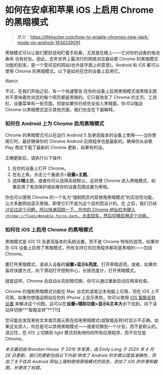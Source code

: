 # 如何在安卓和苹果 iOS 上启用 Chrome 的黑暗模式

> 原文：<https://lifehacker.com/how-to-enable-chromes-new-dark-mode-on-android-1834339091>

黑暗模式可以让我们更舒适地盯着手机看，尤其是在晚上——它对你的设备的电池寿命 也有好处。因此，去年世界上最流行的网络浏览器谷歌 Chrome 的黑暗模式功能的到来，是一个受欢迎的网站(也许是字面上的意思)。Android 和 iOS 都可以使用 Chrome 的黑暗模式。以下是如何在您的设备上启用它。

Watch

不过，在我们开始之前，有一个快速警告:在你的设备上启用黑暗模式或黑暗主题并不意味着你浏览的每个网页都是黑暗的。它只是改变了 Chrome 的主页、工具栏、设置菜单和一些页面。但是如果你已经完全投入黑暗面，你*可以*强迫 Chrome 以黑暗模式显示其他页面，我们也会在下面解释。

### **如何在 Android 上为 Chrome 启用黑暗模式**

Chrome 的黑暗模式可以在运行 Android 5 及更高版本的设备上使用——当你使用它时，最好确保你的 Chrome Android 应用程序也是最新的。确保你从谷歌 Play 商店下载了最新的 Chrome 更新，如果有的话。

正确更新后，请执行以下操作:

1.  在你的设备上打开 Chrome。
2.  在右上角，点击三个垂直点>**设置>主题**。
3.  选择**暗**主题。或者你可以选择系统默认，这将使 Chrome 进入黑暗模式，如果启用了电池保护或如果你的设备范围设置为黑暗。

你也可以使用 Chrome 的一个名为“强制网页内容使用黑暗模式”的实验性功能，让大多数网站显示黑暗，即使它们不是为这个目的而设计的。在 之前，我们已经 [讨论过这个问题，所以快速回顾一下，在你的 Chrome 地址栏中键入`chrome://flags/#enable-force-dark`，点击回车，然后切换启用这个功能。](https://lifehacker.com/how-to-enable-chrome-78s-hidden-dark-mode-and-secure-pa-1839357304)

### **如何在 iOS 上启用 Chrome 的黑暗模式**

黑暗模式是 iOS 13 及更高版本的系统设置，而不是 Chrome 特有的选项。如果你在 iOS 设备上启用了黑暗模式，所有支持它的应用程序都将是黑暗的——包括 Chrome。

要打开黑暗模式，请进入设备的**设置>显示&亮度**。打开黑暗选项。或者，如果你喜欢快捷方式，向下滑动打开控制中心，长按亮度计，打开黑暗模式。

就是这样。Chrome 会自动从亮到暗切换，你可以通过重新启动应用来检查。

Chrome 的强制黑暗模式功能在 Mac 台式机或笔记本电脑上可用，但在 iOS 上不可用。如果你想强迫网站在你的 iPhone 上显示黑色，你可以使用 [iOS 智能反转设置](https://lifehacker.com/how-to-force-all-apps-to-use-dark-mode-in-ios-13-1838406273) 来解决这个问题。这可以在**设置>辅助功能>显示&文本大小**下找到。向下滚动并切换**“智能反转”**T11】

您可能会发现某些文本或页面元素在启用黑暗模式(或智能反转)时显示不正确。如果这太烦人，你总是可以禁用黑暗模式——或者切换到一个计划，而不是默认的。请记住，在 iOS 上切换到 light 模式将影响你的所有应用程序，而不仅仅是 Chrome。

*本文最初由 Brendan Hesse 于 2019 年发表，由 Emily Long 于 2020 年 4 月 28 日更新。我们的更新包括以下内容:修改了 Android 的步骤以提高准确性，添加了关于在非 Android 网站上强制使用黑暗模式的信息，添加了 iOS 的步骤和截图，并更改了标题。*